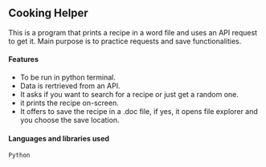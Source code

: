 ## Cooking Helper
This is a program that prints a recipe in a word file and uses an API request to get it. Main purpose is to practice requests and save functionalities.

#### Features
- To be run in python terminal.
- Data is rertrieved from an API.
- It asks if you want to search for a recipe or just get a random one.
- it prints the recipe on-screen.
- It offers to save the recipe in a .doc file, if yes, it opens file explorer and you choose the save location.

#### Languages and libraries used
`Python`


